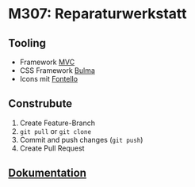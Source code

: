 # M307: Reparaturwerkstatt

## Tooling

- Framework [MVC](https://github.com/IctBerufsbildungZentralschweiz/modul-307/blob/master/Tag%201/05%20MVC/_Framework.zip)
- CSS Framework [Bulma](https://bulma.io/)
- Icons mit [Fontello](http://fontello.com/)

## Construbute

1. Create Feature-Branch
2. `git pull` or `git clone`
3. Commit and push changes (`git push`)
4. Create Pull Request

## [Dokumentation](https://github.com/ac-webdesign/modul307-project/blob/master/docs/conecpt-project.docx)